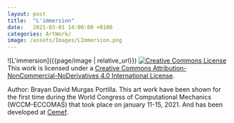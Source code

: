 ```yaml
---
layout: post
title:  "L'immersion"
date:   2021-03-01 14:00:00 +0100
categories: ArtWork/
image: /assets/Images/LImmersion.png
---
```


![L'immersion]({{page/image | relative_url}})
<a rel="license" href="http://creativecommons.org/licenses/by-nc-nd/4.0/"><img alt="Creative Commons License" style="border-width:0" src="https://i.creativecommons.org/l/by-nc-nd/4.0/88x31.png" /></a><br />This work is licensed under a <a rel="license" href="http://creativecommons.org/licenses/by-nc-nd/4.0/">Creative Commons Attribution-NonCommercial-NoDerivatives 4.0 International License</a>.

Author: Brayan David Murgas Portilla. This art work have been shown for the first time during the World Congress of Computational Mechanics (WCCM-ECCOMAS) that took place on january 11-15, 2021. And has been developed at [Cemef](https://www.cemef.mines-paristech.fr/en/homepage/).
